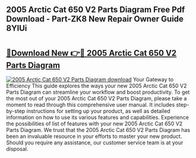 ## 2005 Arctic Cat 650 V2 Parts Diagram Free Pdf Download - Part-ZK8 New Repair Owner Guide 8YlUi

# <h2><a href="http://dfnvkoa.blite.top/?on=2005+Arctic+Cat+650+V2+Parts+Diagram">🔗Download New 👉🔴 2005 Arctic Cat 650 V2 Parts Diagram</a></h2>

[![2005 Arctic Cat 650 V2 Parts Diagram download](https://i.imgur.com/lujVjoI.png)](http://dfnvkoa.blite.top/?on=2005+Arctic+Cat+650+V2+Parts+Diagram)
Your Gateway to Efficiency This guide explores the ways your new 2005 Arctic Cat 650 V2 Parts Diagram can streamline your workflow and boost productivity. To get the most out of your 2005 Arctic Cat 650 V2 Parts Diagram, please take a moment to read through this comprehensive user manual. It includes step-by-step instructions for setting up your product, as well as detailed information on how to use its various features and capabilities. Experience the possibilities of list of features with your new 2005 Arctic Cat 650 V2 Parts Diagram. We trust that the 2005 Arctic Cat 650 V2 Parts Diagram has been an invaluable resource in your efforts to master your new product. Should you require any assistance, our customer service team is at your disposal.
